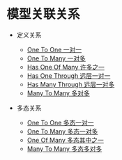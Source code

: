 # 模型关联关系
  
* 定义关系
    * [One To One 一对一](/model/relationships/01-has-one.md)
    * [One To Many 一对多](/model/relationships/02-has-many.md)
    * [Has One Of Many 许多之一 ](/model/relationships/03-has-one-of-many.md)
    * [Has One Through 远层一对一](/model/relationships/04-has-one-through.md)
    * [Has Many Through 远层一对多](/model/relationships/05-has-many-through.md)
    * [Many To Many 多对多](/model/relationships/06-belongs-to-many.md)

* 多态关系
  * [One To One 多态一对一](/model/relationships/07-morph-one.md)
  * [One To Many 多态一对多](/model/relationships/08-morph-many.md)
  * [One Of Many 多态其中之一](/model/relationships/09-one-of-many.md)
  * [Many To Many 多态多对多](/model/relationships/10-morph-to-many.md)
